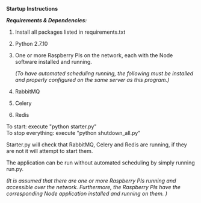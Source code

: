 **Startup Instructions**

_***Requirements & Dependencies:***_  

1. Install all packages listed in requirements.txt
2. Python 2.7.10
3. One or more Raspberry PIs on the network, each with the Node software installed and running.  

    _(To have automated scheduling running, the following must be installed and properly configured on the same server as this program.)_
4. RabbitMQ  
5. Celery
6. Redis

To start:  execute "python starter.py"  
To stop everything: execute "python shutdown_all.py"  

Starter.py will check that RabbitMQ, Celery and Redis are running, if they are not it will attempt to start them. 


The application can be run without automated scheduling by simply running run.py.  

_(It is assumed that there are one or more Raspberry PIs running and accessible over the network.  Furthermore, the Raspberry PIs have the corresponding Node application installed and running on them.
)_  

